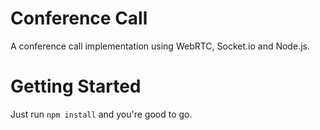 # Conference Call
A conference call implementation using WebRTC, Socket.io and Node.js.


# Getting Started
Just run `npm install` and you're good to go.


